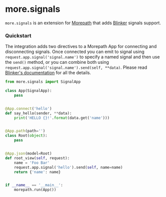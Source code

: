 # more.signals

`more.signals` is an extension for [Morepath](http://morepath.readthedocs.io) that adds [Blinker](https://github.com/jek/blinker) signals support.

### Quickstart

The integration adds two directives to a Morepath App for connecting and disconnecting signals. Once connected you can emit to signal using `request.app.signal('signal.name')` to specify a named signal and then use the `send()` method, or you can combine both using `request.app.signal('signal.name').send(self, **data)`. Please read [Blinker's documentation](https://pythonhosted.org/blinker/) for all the details.

```python
from more.signals import SignalApp

class App(SignalApp):
    pass


@App.connect('hello')
def say_hello(sender, **data):
    print('HELLO {}!'.format(data.get('name')))


@App.path(path='')
class Root(object):
    pass


@App.json(model=Root)
def root_view(self, request):
    name = 'Foo Bar'
    request.app.signal('hello').send(self, name=name)
    return {'name': name}


if __name__ == '__main__':
    morepath.run(App())

```
